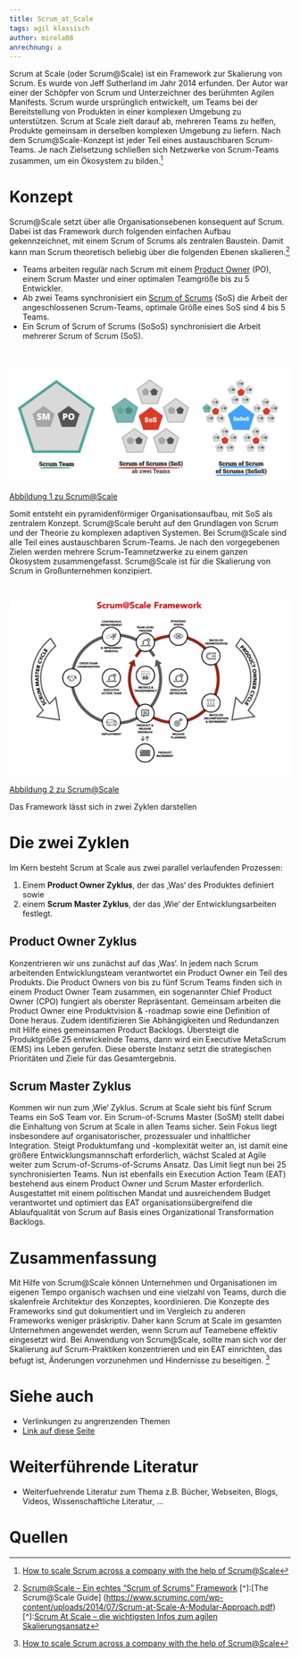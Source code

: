 ```yaml
---
title: Scrum_at_Scale
tags: agil klassisch
author: mirela08
anrechnung: a
---
```



Scrum at Scale (oder Scrum@Scale) ist ein Framework zur Skalierung von Scrum. Es wurde von Jeff Sutherland im Jahr 2014 erfunden. Der Autor war einer der Schöpfer von Scrum und Unterzeichner des berühmten Agilen Manifests.
Scrum wurde ursprünglich entwickelt, um Teams bei der Bereitstellung von Produkten in einer komplexen Umgebung zu unterstützen. Scrum at Scale zielt darauf ab, mehreren Teams zu helfen, Produkte gemeinsam in derselben komplexen Umgebung zu liefern. Nach dem Scrum@Scale-Konzept ist jeder Teil eines austauschbaren Scrum-Teams. Je nach Zielsetzung schließen sich Netzwerke von Scrum-Teams zusammen, um ein Ökosystem zu bilden.[^1]


# Konzept

Scrum@Scale setzt über alle Organisationsebenen konsequent auf Scrum. Dabei ist das Framework durch folgenden einfachen Aufbau gekennzeichnet, mit einem Scrum of Scrums als zentralen Baustein. Damit kann man Scrum theoretisch beliebig über die folgenden Ebenen skalieren.[^2]
 *  Teams arbeiten regulär nach Scrum mit einem [Product Owner](Product_Owner.md) (PO), einem Scrum Master und einer optimalen Teamgröße bis zu 5 Entwickler.
 * Ab zwei Teams synchronisiert ein [Scrum of Scrums](Scrum_of_Scrums.md)
 (SoS) die Arbeit der angeschlossenen Scrum-Teams, optimale Größe eines SoS sind 4 bis 5 Teams.
*  Ein Scrum of Scrum of Scrums (SoSoS) synchronisiert die Arbeit mehrerer Scrum of Scrum (SoS). 
<br>

![BSP](Scrum_at_Scale/biild1.png)

[Abbildung 1 zu Scrum@Scale](https://digitaleneuordnung.de/blog/scrum-at-scale/)

Somit entsteht ein pyramidenförmiger Organisationsaufbau, mit SoS als zentralem Konzept.
Scrum@Scale beruht auf den Grundlagen von Scrum und der Theorie zu komplexen adaptiven Systemen. Bei Scrum@Scale sind alle Teil eines austauschbaren Scrum-Teams. Je nach den vorgegebenen Zielen werden mehrere Scrum-Teamnetzwerke zu einem ganzen Ökosystem zusammengefasst. Scrum@Scale ist für die Skalierung von Scrum in Großunternehmen konzipiert.

<br>

![BSP](Scrum_at_Scale/Bild5.png)

[Abbildung 2 zu Scrum@Scale](https://www.palladio-consulting.de/scrum-at-scale/)

Das Framework lässt sich in zwei Zyklen darstellen

# Die zwei Zyklen

Im Kern besteht Scrum at Scale aus zwei parallel verlaufenden Prozessen:

1. Einem **Product Owner Zyklus**, der das ‚Was‘ des Produktes definiert sowie
2. einem **Scrum Master Zyklus**, der das ‚Wie‘ der Entwicklungsarbeiten festlegt.

## Product Owner Zyklus

Konzentrieren wir uns zunächst auf das ‚Was‘. In jedem nach Scrum arbeitenden Entwicklungsteam verantwortet ein Product Owner ein Teil des Produkts. Die Product Owners von bis zu fünf Scrum Teams finden sich in einem Product Owner Team zusammen, ein sogenannter Chief Product Owner (CPO) fungiert als oberster Repräsentant. Gemeinsam arbeiten die Product Owner eine Produktvision & -roadmap sowie eine Definition of Done heraus. Zudem identifizieren Sie Abhängigkeiten und Redundanzen mit Hilfe eines gemeinsamen Product Backlogs. Übersteigt die Produktgröße 25 entwickelnde Teams, dann wird ein Executive MetaScrum (EMS) ins Leben gerufen. Diese oberste Instanz setzt die strategischen Prioritäten und Ziele für das Gesamtergebnis.

## Scrum Master Zyklus
Kommen wir nun zum ‚Wie‘ Zyklus. Scrum at Scale sieht bis fünf Scrum Teams ein SoS Team vor. Ein Scrum-of-Scrums Master (SoSM) stellt dabei die Einhaltung von Scrum at Scale in allen Teams sicher. Sein Fokus liegt insbesondere auf organisatorischer, prozessualer und inhaltlicher Integration. Steigt Produktumfang und -komplexität weiter an, ist damit eine größere Entwicklungsmannschaft erforderlich, wächst Scaled at Agile weiter zum Scrum-of-Scrums-of-Scrums Ansatz. Das Limit liegt nun bei 25 synchronisierten Teams. Nun ist ebenfalls ein Execution Action Team (EAT) bestehend aus einem Product Owner und Scrum Master erforderlich. Ausgestattet mit einem politischen Mandat und ausreichendem Budget verantwortet und optimiert das EAT organisationsübergreifend die Ablaufqualität von Scrum auf Basis eines Organizational Transformation Backlogs.
# Zusammenfassung

Mit Hilfe von Scrum@Scale können Unternehmen und Organisationen im eigenen Tempo organisch wachsen und eine vielzahl von Teams, durch die skalenfreie Architektur des Konzeptes, koordinieren.
Die Konzepte des Frameworks sind gut dokumentiert und im Vergleich zu anderen Frameworks weniger präskriptiv. Daher kann Scrum at Scale im gesamten Unternehmen angewendet werden, wenn Scrum auf Teamebene effektiv eingesetzt wird.
Bei Anwendung von Scrum@Scale, sollte man sich vor der Skalierung auf Scrum-Praktiken konzentrieren und ein EAT einrichten, das befugt ist, Änderungen vorzunehmen und Hindernisse zu beseitigen. [^1]



# Siehe auch

* Verlinkungen zu angrenzenden Themen
* [Link auf diese Seite](Scrum_at_Scale.md)

# Weiterführende Literatur

* Weiterfuehrende Literatur zum Thema z.B. Bücher, Webseiten, Blogs, Videos, Wissenschaftliche Literatur, ...

# Quellen

[^1]:[How to scale Scrum across a company with the help of Scrum@Scale](https://hygger.io/guides/agile/agile-at-scale/scrumscale/)
[^2]:[Scrum@Scale – Ein echtes “Scrum of Scrums” Framework](https://digitaleneuordnung.de/blog/scrum-at-scale/)
[^]:[The Scrum@Scale Guide] (https://www.scruminc.com/wp-content/uploads/2014/07/Scrum-at-Scale-A-Modular-Approach.pdf)
[^]:[Scrum At Scale – die wichtigsten Infos zum agilen Skalierungsansatz](https://www.palladio-consulting.de/scrum-at-scale/)